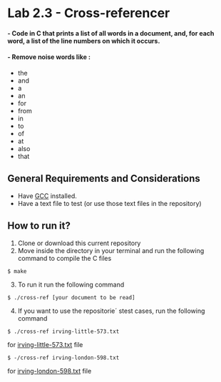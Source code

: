 Lab 2.3 - Cross-referencer
==========================

#### - Code in C that prints a list of all words in a document, and, for each word, a list of the line numbers on which it occurs. 

#### - Remove noise words like :

* the
* and
* a
* an 
* for
* from 
* in
* to
* of 
* at
* also
* that


General Requirements and Considerations
---------------------------------------
- Have [GCC](https://gcc.gnu.org/install/) installed.
- Have a text file to test (or use those text files in the repository)



How to run it?
----------
1. Clone or download this current repository
2. Move inside the directory in your terminal and run the following command to compile the C files 

```
$ make
```

3. To run it run the following command 
```
$ ./cross-ref [your document to be read]
```

4. If you want to use the repositorie´ stest cases, run the following command

```
$ ./cross-ref irving-little-573.txt
```
for [irving-little-573.txt](./irving-little-573.txt) file
	
```
$ -/cross-ref irving-london-598.txt
```
for [irving-london-598.txt](./irving-london-598.txt) file


